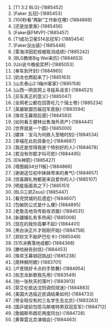 
1. [T1 3:2 BLG]-[1885452]
1. [Faker 五冠]-[1885453]
1. [100秒看“两新”工作新在哪]-[1884869]
1. [还是加里奥]-[1885456]
1. [Faker获FMVP]-[1885457]
1. [T1成功卫冕S14总冠军]-[1885454]
1. [Faker没出装]-[1885448]
1. [覃海洋因犯规被取消成绩]-[1885242]
1. [BLG教练Big Wei来历]-[1884653]
1. [Uzi说今晚偷奖杯]-[1885053]
1. [单车到开封]-[1884965]
1. [奶龙也燃起来了]-[1885163]
1. [山东泰山2:1梅州客家]-[1885158]
1. [山西一网民网上寻娃系谣言]-[1884521]
1. [买车真正的意义]-[1885047]
1. [全网老公都在回答吃几个瑞士卷]-[1885234]
1. [英雄联盟历届冠军皮肤]-[1883594]
1. [珠帘玉幕观后感]-[1884583]
1. [如何看王健林出售海外资产]-[1884441]
1. [世界就是一个圆]-[1885000]
1. [媒体：宝马为何跌入至暗时刻]-[1884534]
1. [幸福在此刻具象化]-[1884687]
1. [我还是觉得我是个特别好的人]-[1884678]
1. [若没有你那才叫可悲]-[1884495]
1. [Elk神箭]-[1885427]
1. [塔图姆34分11板]-[1884866]
1. [谢谢这位初中妹妹带来的勇气]-[1884657]
1. [惊喜跟礼物都是来自爱你的人]-[1885107]
1. [明星版面具之下]-[1885151]
1. [BLG三抓Zeus]-[1885447]
1. [看完焚城的后遗症]-[1884607]
1. [包破防公式是什么梗]-[1884895]
1. [老詹击地背传助攻浓眉]-[1884531]
1. [新疆婚礼有多热闹]-[1885006]
1. [现在的我你高攀不起]-[1884401]
1. [黑白诀正片才刚刚开始]-[1884758]
1. [郑钦文不敌萨巴伦卡]-[1885049]
1. [S15决赛落地成都]-[1884368]
1. [滕哈赫告别信]-[1884453]
1. [珠帘玉幕销冠挑战]-[1885238]
1. [周林枫阿嬷]-[1883701]
1. [卢昱晓好卡点的手势舞]-[1884954]
1. [权志龙新歌我先用]-[1883549]
1. [拍一张秋天的落叶]-[1883913]
1. [郭艾伦抵达沈阳调侃球迷]-[1884883]
1. [美国大选临近民调结果如何]-[1884733]
1. [带全班仅有的三名学生去北京]-[1883263]
1. [国乒提前包揽马斯喀特男双冠亚军]-[1884712]
1. [詹姆斯布朗尼再度同台]-[1884728]
1. [黄霄雲北京演唱会]-[1884463]